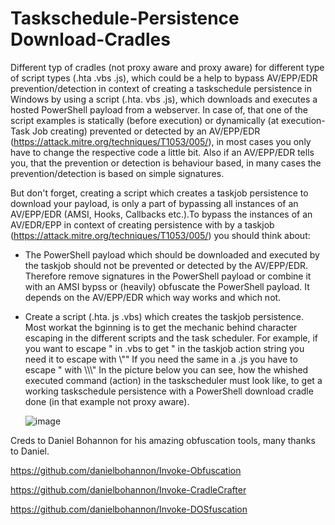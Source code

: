 # Taskschedule-Persistence Download-Cradles
Different typ of cradles (not proxy aware and proxy aware) for different type of script types (.hta .vbs .js), which could be a help to bypass AV/EPP/EDR prevention/detection in context of creating a taskschedule persistence in Windows by using a script (.hta. vbs .js), which downloads and executes a hosted PowerShell payload from a webserver. In case of, that one of the script examples is statically (before execution) or dynamically (at execution-Task Job creating) prevented or detected by an AV/EPP/EDR (https://attack.mitre.org/techniques/T1053/005/), in most cases you only have to change the respective code a little bit. Also if an AV/EPP/EDR tells you, that the prevention or detection is behaviour based, in many cases the prevention/detection is based on simple signatures.

But don't forget, creating a script which creates a taskjob persistence to download your payload, is only a part of bypassing all instances of an  AV/EPP/EDR (AMSI, Hooks, Callbacks etc.).To bypass the instances of an AV/EDR/EPP in context of creating persistence with by a taskjob (https://attack.mitre.org/techniques/T1053/005/) you should think about:

- The PowerShell payload which should be downloaded and executed by the taskjob should not be prevented or detected by the AV/EPP/EDR.
  Therefore remove signatures in the PowerShell payload or combine it with an AMSI bypss or (heavily) obfuscate the PowerShell payload.
  It depends on the AV/EPP/EDR which way works and which not. 
  
- Create a script (.hta. js .vbs) which creates the taskjob persistence. Most workat the bginning is to get the mechanic behind character escaping in the different scripts and the task scheduler. For example, if you want to escape \" in .vbs to get \" in the taskjob action string you need it to escape with \\\""
  If you need the same in a .js you have to escape \" with \\\\\\"
  In the picture below you can see, how the whished executed command (action) in the taskscheduler must look like, to get a working taskschedule persistence with a 
  PowerShell download cradle done (in that example not proxy aware).
  
  ![image](https://user-images.githubusercontent.com/50073731/160269360-ca40c67b-77a7-4bfc-bf0b-f3854cc68246.png)

  

Creds to Daniel Bohannon for his amazing obfuscation tools, many thanks to Daniel.

https://github.com/danielbohannon/Invoke-Obfuscation

https://github.com/danielbohannon/Invoke-CradleCrafter

https://github.com/danielbohannon/Invoke-DOSfuscation
